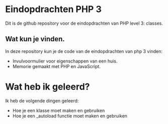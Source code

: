 # Eindopdrachten PHP 3
Dit is de github repository voor de eindopdrachten van PHP level 3: classes.

## Wat kun je vinden.
In deze repository kun je de code van de eindopdrachten van php 3 vinden:

  * Invulvoormulier voor eigenschappen van een huis.
  * Memorie gemaakt met PHP en JavaScript.

# Wat heb ik geleerd?
Ik heb de volgende dingen geleerd:
  * Hoe je een klasse moet maken en gebruiken
  * Hoe je een _autoload functie moet maken en gebruiken
